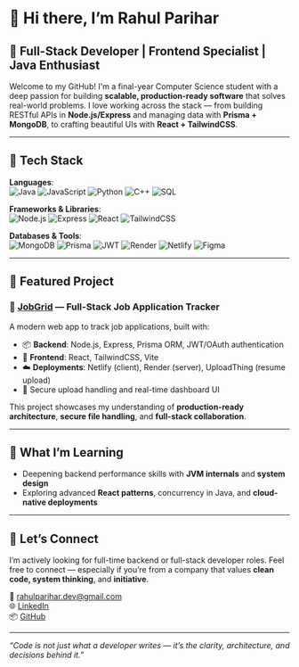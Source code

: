 
# 👋 Hi there, I’m Rahul Parihar

## 🚀 Full-Stack Developer | Frontend Specialist | Java Enthusiast

Welcome to my GitHub! I'm a final-year Computer Science student with a deep passion for building **scalable, production-ready software** that solves real-world problems. I love working across the stack — from building RESTful APIs in **Node.js/Express** and managing data with **Prisma + MongoDB**, to crafting beautiful UIs with **React + TailwindCSS**.

---

## 🔧 Tech Stack

**Languages**:  
![Java](https://img.shields.io/badge/Java-%23ED8B00.svg?style=flat&logo=java&logoColor=white)
![JavaScript](https://img.shields.io/badge/JavaScript-F7DF1E?style=flat&logo=javascript&logoColor=black)
![Python](https://img.shields.io/badge/Python-3776AB?style=flat&logo=python&logoColor=white)
![C++](https://img.shields.io/badge/C++-00599C?style=flat&logo=c%2B%2B&logoColor=white)
![SQL](https://img.shields.io/badge/SQL-%2300f.svg?style=flat&logo=mysql&logoColor=white)

**Frameworks & Libraries**:  
![Node.js](https://img.shields.io/badge/Node.js-339933?style=flat&logo=nodedotjs&logoColor=white)
![Express](https://img.shields.io/badge/Express.js-000000?style=flat&logo=express&logoColor=white)
![React](https://img.shields.io/badge/React-20232A?style=flat&logo=react&logoColor=61DAFB)
![TailwindCSS](https://img.shields.io/badge/TailwindCSS-38B2AC?style=flat&logo=tailwind-css&logoColor=white)

**Databases & Tools**:  
![MongoDB](https://img.shields.io/badge/MongoDB-4EA94B?style=flat&logo=mongodb&logoColor=white)
![Prisma](https://img.shields.io/badge/Prisma-2D3748?style=flat&logo=prisma&logoColor=white)
![JWT](https://img.shields.io/badge/JWT-000000?style=flat&logo=JSON%20web%20tokens&logoColor=white)
![Render](https://img.shields.io/badge/Render-364fc7?style=flat&logo=render&logoColor=white)
![Netlify](https://img.shields.io/badge/Netlify-00C7B7?style=flat&logo=netlify&logoColor=white)
![Figma](https://img.shields.io/badge/Figma-F24E1E?style=flat&logo=figma&logoColor=white)

---

## 💼 Featured Project

### 🔗 [JobGrid](https://github.com/Parihar-Dev/JobGrid) — Full-Stack Job Application Tracker  
A modern web app to track job applications, built with:

- 📦 **Backend**: Node.js, Express, Prisma ORM, JWT/OAuth authentication
- 🎨 **Frontend**: React, TailwindCSS, Vite
- ☁️ **Deployments**: Netlify (client), Render (server), UploadThing (resume upload)
- 🔐 Secure upload handling and real-time dashboard UI

This project showcases my understanding of **production-ready architecture**, **secure file handling**, and **full-stack collaboration**.

---

## 🧠 What I’m Learning

- Deepening backend performance skills with **JVM internals** and **system design**
- Exploring advanced **React patterns**, concurrency in Java, and **cloud-native deployments**

---

## 🤝 Let’s Connect

I’m actively looking for full-time backend or full-stack developer roles. Feel free to connect — especially if you’re from a company that values **clean code, system thinking**, and **initiative**.

📧 rahulparihar.dev@gmail.com  
🌐 [LinkedIn](https://linkedin.com/in/rahul-parihar/)  
📦 [GitHub](https://github.com/Parihar-Dev)

---

_“Code is not just what a developer writes — it’s the clarity, architecture, and decisions behind it.”_
